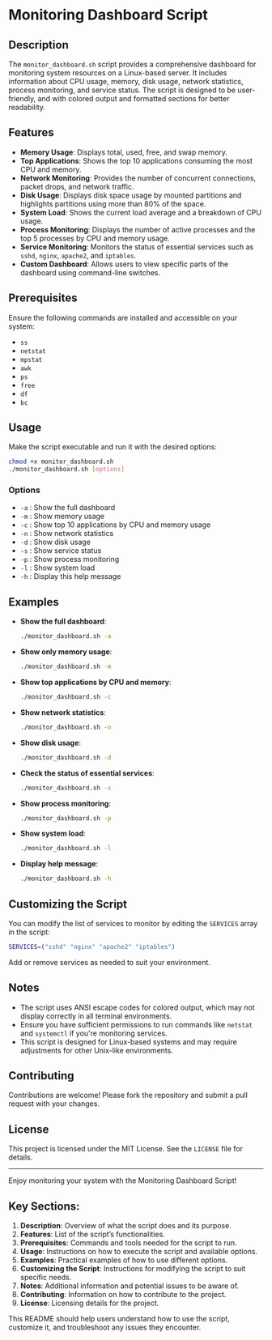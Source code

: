 # Monitoring Dashboard Script

## Description

The `monitor_dashboard.sh` script provides a comprehensive dashboard for monitoring system resources on a Linux-based server. It includes information about CPU usage, memory, disk usage, network statistics, process monitoring, and service status. The script is designed to be user-friendly, and with colored output and formatted sections for better readability.

## Features

- **Memory Usage**: Displays total, used, free, and swap memory.
- **Top Applications**: Shows the top 10 applications consuming the most CPU and memory.
- **Network Monitoring**: Provides the number of concurrent connections, packet drops, and network traffic.
- **Disk Usage**: Displays disk space usage by mounted partitions and highlights partitions using more than 80% of the space.
- **System Load**: Shows the current load average and a breakdown of CPU usage.
- **Process Monitoring**: Displays the number of active processes and the top 5 processes by CPU and memory usage.
- **Service Monitoring**: Monitors the status of essential services such as `sshd`, `nginx`, `apache2`, and `iptables`.
- **Custom Dashboard**: Allows users to view specific parts of the dashboard using command-line switches.

## Prerequisites

Ensure the following commands are installed and accessible on your system:
- `ss`
- `netstat`
- `mpstat`
- `awk`
- `ps`
- `free`
- `df`
- `bc`

## Usage

Make the script executable and run it with the desired options:

```bash
chmod +x monitor_dashboard.sh
./monitor_dashboard.sh [options]
```

### Options

- `-a` : Show the full dashboard
- `-m` : Show memory usage
- `-c` : Show top 10 applications by CPU and memory usage
- `-n` : Show network statistics
- `-d` : Show disk usage
- `-s` : Show service status
- `-p` : Show process monitoring
- `-l` : Show system load
- `-h` : Display this help message

## Examples

- **Show the full dashboard**:

    ```bash
    ./monitor_dashboard.sh -a
    ```

- **Show only memory usage**:

    ```bash
    ./monitor_dashboard.sh -m
    ```

- **Show top applications by CPU and memory**:

    ```bash
    ./monitor_dashboard.sh -c
    ```

- **Show network statistics**:

    ```bash
    ./monitor_dashboard.sh -n
    ```

- **Show disk usage**:

    ```bash
    ./monitor_dashboard.sh -d
    ```

- **Check the status of essential services**:

    ```bash
    ./monitor_dashboard.sh -s
    ```

- **Show process monitoring**:

    ```bash
    ./monitor_dashboard.sh -p
    ```

- **Show system load**:

    ```bash
    ./monitor_dashboard.sh -l
    ```

- **Display help message**:

    ```bash
    ./monitor_dashboard.sh -h
    ```

## Customizing the Script

You can modify the list of services to monitor by editing the `SERVICES` array in the script:

```bash
SERVICES=("sshd" "nginx" "apache2" "iptables")
```

Add or remove services as needed to suit your environment.

## Notes

- The script uses ANSI escape codes for colored output, which may not display correctly in all terminal environments.
- Ensure you have sufficient permissions to run commands like `netstat` and `systemctl` if you're monitoring services.
- This script is designed for Linux-based systems and may require adjustments for other Unix-like environments.

## Contributing

Contributions are welcome! Please fork the repository and submit a pull request with your changes.

## License

This project is licensed under the MIT License. See the `LICENSE` file for details.

---

Enjoy monitoring your system with the Monitoring Dashboard Script!

## Key Sections:

1. **Description**: Overview of what the script does and its purpose.
2. **Features**: List of the script’s functionalities.
3. **Prerequisites**: Commands and tools needed for the script to run.
4. **Usage**: Instructions on how to execute the script and available options.
5. **Examples**: Practical examples of how to use different options.
6. **Customizing the Script**: Instructions for modifying the script to suit specific needs.
7. **Notes**: Additional information and potential issues to be aware of.
8. **Contributing**: Information on how to contribute to the project.
9. **License**: Licensing details for the project.

This README should help users understand how to use the script, customize it, and troubleshoot any issues they encounter.
